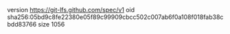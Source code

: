 version https://git-lfs.github.com/spec/v1
oid sha256:05bd9c8fe22380e05f89c99909cbcc502c007ab6f0a108f018fab38cbdd83766
size 1056
